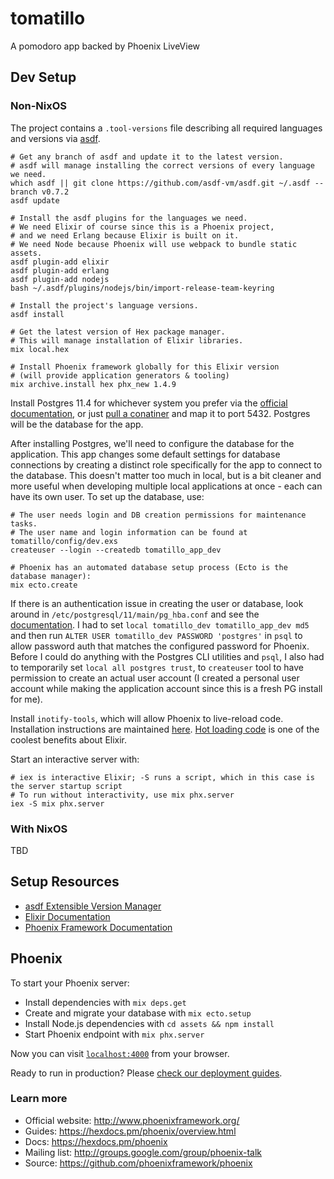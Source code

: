 # tomatillo
A pomodoro app backed by Phoenix LiveView

## Dev Setup

### Non-NixOS
The project contains a `.tool-versions` file describing all required languages and versions via [asdf](https://asdf-vm.com/#/core-manage-asdf-vm?id=install-asdf-vm). 

```
# Get any branch of asdf and update it to the latest version.
# asdf will manage installing the correct versions of every language we need.
which asdf || git clone https://github.com/asdf-vm/asdf.git ~/.asdf --branch v0.7.2
asdf update

# Install the asdf plugins for the languages we need.
# We need Elixir of course since this is a Phoenix project,
# and we need Erlang because Elixir is built on it.
# We need Node because Phoenix will use webpack to bundle static assets.
asdf plugin-add elixir
asdf plugin-add erlang
asdf plugin-add nodejs
bash ~/.asdf/plugins/nodejs/bin/import-release-team-keyring

# Install the project's language versions.
asdf install

# Get the latest version of Hex package manager.
# This will manage installation of Elixir libraries.
mix local.hex

# Install Phoenix framework globally for this Elixir version
# (will provide application generators & tooling)
mix archive.install hex phx_new 1.4.9
```

Install Postgres 11.4 for whichever system you prefer via the [official documentation](https://www.postgresql.org/download/), or just [pull a conatiner](https://hub.docker.com/_/postgres) and map it to port 5432.
Postgres will be the database for the app.

After installing Postgres, we'll need to configure the database for the application.
This app changes some default settings for database connections by creating a distinct role specifically for the app to connect to the database.
This doesn't matter too much in local, but is a bit cleaner and more useful when developing multiple local applications at once - each can have its own user.
To set up the database, use:
```
# The user needs login and DB creation permissions for maintenance tasks.
# The user name and login information can be found at tomatillo/config/dev.exs
createuser --login --createdb tomatillo_app_dev

# Phoenix has an automated database setup process (Ecto is the database manager):
mix ecto.create
```
If there is an authentication issue in creating the user or database, look around in `/etc/postgresql/11/main/pg_hba.conf` and see the [documentation](https://www.postgresql.org/docs/9.1/auth-pg-hba-conf.html).
I had to set `local tomatillo_dev tomatillo_app_dev md5` and then run `ALTER USER tomatillo_dev PASSWORD 'postgres'` in `psql` to allow password auth that matches the configured password for Phoenix.
Before I could do anything with the Postgres CLI utilities and `psql`, I also had to temporarily set `local all postgres trust`, to `createuser` tool to have permission to create an actual user account (I created a personal user account while making the application account since this is a fresh PG install for me).

Install `inotify-tools`, which will allow Phoenix to live-reload code.
Installation instructions are maintained [here](https://github.com/rvoicilas/inotify-tools/wiki).
[Hot loading code](https://blog.appsignal.com/2018/10/16/elixir-alchemy-hot-code-reloading-in-elixir.html) is one of the coolest benefits about Elixir.

Start an interactive server with:
```
# iex is interactive Elixir; -S runs a script, which in this case is the server startup script
# To run without interactivity, use mix phx.server
iex -S mix phx.server
```

### With NixOS
TBD

## Setup Resources
- [asdf Extensible Version Manager](https://asdf-vm.com/#/core-manage-asdf-vm)
- [Elixir Documentation](https://hexdocs.pm/elixir/Kernel.html)
- [Phoenix Framework Documentation](https://hexdocs.pm/phoenix/overview.html)

## Phoenix

To start your Phoenix server:

  * Install dependencies with `mix deps.get`
  * Create and migrate your database with `mix ecto.setup`
  * Install Node.js dependencies with `cd assets && npm install`
  * Start Phoenix endpoint with `mix phx.server`

Now you can visit [`localhost:4000`](http://localhost:4000) from your browser.

Ready to run in production? Please [check our deployment guides](https://hexdocs.pm/phoenix/deployment.html).

### Learn more

  * Official website: http://www.phoenixframework.org/
  * Guides: https://hexdocs.pm/phoenix/overview.html
  * Docs: https://hexdocs.pm/phoenix
  * Mailing list: http://groups.google.com/group/phoenix-talk
  * Source: https://github.com/phoenixframework/phoenix
